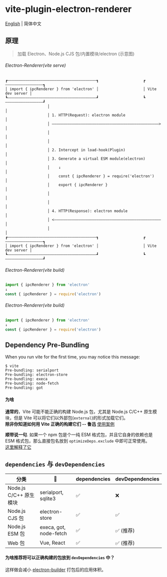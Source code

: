 # vite-plugin-electron-renderer

[English](https://github.com/electron-vite/vite-plugin-electron-renderer#readme) | 简体中文

## 原理

> 加载 Electron、Node.js CJS 包/内置模块/electron (示意图)

###### Electron-Renderer(vite serve)

```
┏————————————————————————————————————————┓                    ┏—————————————————┓
│ import { ipcRenderer } from 'electron' │                    │ Vite dev server │
┗————————————————————————————————————————┛                    ┗—————————————————┛
                   │                                                   │
                   │ 1. HTTP(Request): electron module                 │
                   │ ————————————————————————————————————————————————> │
                   │                                                   │
                   │                                                   │
                   │ 2. Intercept in load-hook(Plugin)                 │
                   │ 3. Generate a virtual ESM module(electron)        │
                   │    ↓                                              │
                   │    const { ipcRenderer } = require('electron')    │
                   │    export { ipcRenderer }                         │
                   │                                                   │
                   │                                                   │
                   │ 4. HTTP(Response): electron module                │
                   │ <———————————————————————————————————————————————— │
                   │                                                   │
┏————————————————————————————————————————┓                    ┏—————————————————┓
│ import { ipcRenderer } from 'electron' │                    │ Vite dev server │
┗————————————————————————————————————————┛                    ┗—————————————————┛
```

###### Electron-Renderer(vite build)

```js
import { ipcRenderer } from 'electron'
↓
const { ipcRenderer } = require('electron')
```

###### Electron-Renderer(vite build)

```js
import { ipcRenderer } from 'electron'
↓
const { ipcRenderer } = require('electron')
```

## Dependency Pre-Bundling

When you run vite for the first time, you may notice this message:

```log
$ vite
Pre-bundling: serialport
Pre-bundling: electron-store
Pre-bundling: execa
Pre-bundling: node-fetch
Pre-bundling: got
```

#### 为啥

**通常的**，Vite 可能不能正确的构建 Node.js 包，尤其是 Node.js C/C++ 原生模块，但是 Vite 可以将它们以外部包(`external`)的形式加载它们。  
**除非你知道如何用 Vite 正确的构建它们 -- 鲁迅** 
[使用案例](https://github.com/electron-vite/vite-plugin-electron/blob/14684ba108beec305edf4c9d8865527f6508f987/examples/nodeIntegration/vite.config.ts#L17-L26)

**顺带说一句**. 如果一个 npm 包是个一纯 ESM 格式包，并且它自身的依赖也是 ESM 格式包，那么直接包名放到 `optimizeDeps.exclude` 中即可正常使用。   
[这里解释了它](https://github.com/electron-vite/vite-plugin-electron/blob/14684ba108beec305edf4c9d8865527f6508f987/examples/nodeIntegration/vite.config.ts#L36-L39)

## `dependencies` 与 `devDependencies`

<table>
  <thead>
    <th>分类</th>
    <th>🌰</th>
    <th>dependencies</th>
    <th>devDependencies</th>
  </thead>
  <tbody>
    <tr>
      <td>Node.js C/C++ 原生模块</td>
      <td>serialport, sqlite3</td>
      <td>✅</td>
      <td>❌</td>
    </tr>
    <tr>
      <td>Node.js CJS 包</td>
      <td>electron-store</td>
      <td>✅</td>
      <td>✅</td>
    </tr>
    <tr>
      <td>Node.js ESM 包</td>
      <td>execa, got, node-fetch</td>
      <td>✅</td>
      <td>✅ (推荐)</td>
    </tr>
    <tr>
      <td>Web 包</td>
      <td>Vue, React</td>
      <td>✅</td>
      <td>✅ (推荐)</td>
    </tr>
  </tbody>
</table>

#### 为啥推荐将可以正确构建的包放到 `devDependencies` 中？

这样做会减小 [electron-builder](https://github.com/electron-userland/electron-builder) 打包后的应用体积。
